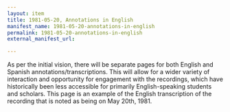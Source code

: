 ```yaml
---
layout: item
title: 1981-05-20, Annotations in English
manifest_name: 1981-05-20-annotations-in-english
permalink: 1981-05-20-annotations-in-english
external_manifest_url: 

---
```

<!-- Add an essay or interpretive material below this line,
using HTML or markdown.  Do not modify this file above this line -->
As per the initial vision, there will be separate pages for both English and Spanish annotations/transcriptions. This will allow for a wider variety of interaction and opportunity for engagement with the recordings, which have historically been less accessible for primarily English-speaking students and scholars. This page is an example of the English transcription of the recording that is noted as being on May 20th, 1981.
